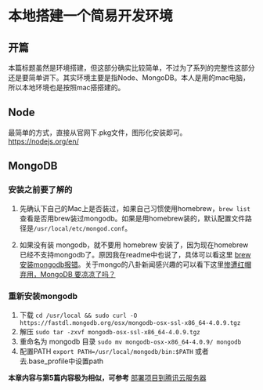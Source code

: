 # 本地搭建一个简易开发环境

## 开篇
本篇标题虽然是环境搭建，但这部分确实比较简单，不过为了系列的完整性这部分还是要简单讲下。其实环境主要是指Node、MongoDB。本人是用的mac电脑，所以本地环境也是按照mac搭搭建的。

## Node
最简单的方式，直接从官网下.pkg文件，图形化安装即可。https://nodejs.org/en/

## MongoDB
### 安装之前要了解的
1. 先确认下自己的Mac上是否装过，如果自己习惯使用homebrew，`brew list`查看是否用brew装过mongodb。如果是用homebrew装的，默认配置文件路径是`/usr/local/etc/mongod.conf`。

2. 如果没有装 mongodb，就不要用 homebrew 安装了，因为现在homebrew已经不支持mongodb了。原因我在readme中也说了，具体可以看这里 [brew安装mongodb报错](https://segmentfault.com/a/1190000020400235)。关于mongo的八卦新闻感兴趣的可以看下这里[惨遭红帽弃用，MongoDB 要凉凉了吗？](https://www.infoq.cn/article/1_WCE7EZkCSBbbYMbUra)

### 重新安装mongodb

1. 下载
`cd /usr/local && sudo curl -O https://fastdl.mongodb.org/osx/mongodb-osx-ssl-x86_64-4.0.9.tgz`
2. 解压
`sudo tar -zxvf mongodb-osx-ssl-x86_64-4.0.9.tgz`
3. 重命名为 mongodb 目录
`sudo mv mongodb-osx-x86_64-4.0.9/ mongodb`
4. 配置PATH
`export PATH=/usr/local/mongodb/bin:$PATH`
或者去.base_profile中设置path

**本章内容与第5篇内容极为相似，可参考**
[部署项目到腾讯云服务器](https://github.com/hellozhangran/happy-egg-server/blob/master/docs/5.tcloud.md)
